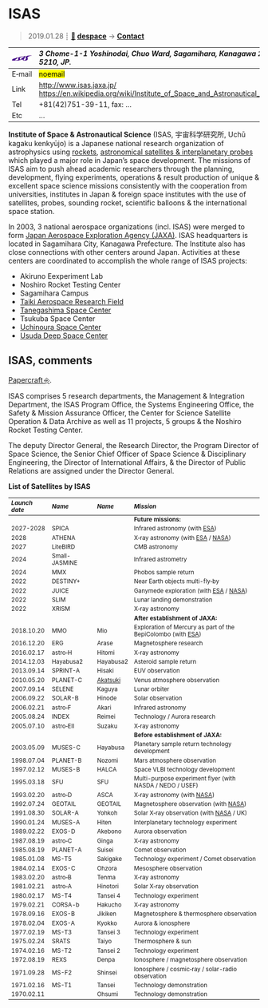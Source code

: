 # ISAS
> 2019.01.28 ┊ **[🚀](../index/index.md) [despace](index.md)** → **[Contact](contact.md)**

|[![](f/contact/i/isas_logo1_thumb.jpg)](f/contact/i/isas_logo1.png)|*3 Chome-1-1 Yoshinodai, Chuo Ward, Sagamihara, Kanagawa 252-5210, JP.*|
|:--|:--|
|E‑mail| <mark>noemail</mark> |
|Link| <http://www.isas.jaxa.jp/><br> <https://en.wikipedia.org/wiki/Institute_of_Space_and_Astronautical_Science> |
|Tel| +81(42)751-39-11, fax: … |
|Etc| … |

**Institute of Space & Astronautical Science** (ISAS, 宇宙科学研究所, Uchū kagaku kenkyūjo) is a Japanese national research organization of astrophysics using [rockets](lv.md), [astronomical satellites & interplanetary probes](sc.md) which played a major role in Japan’s space development. The missions of ISAS aim to push ahead academic researchers through the planning, development, flying experiments, operations & result production of unique & excellent space science missions consistently with the cooperation from universities, institutes in Japan & foreign space institutes with the use of satellites, probes, sounding rocket, scientific balloons & the international space station.

In 2003, 3 national aerospace organizations (incl. ISAS) were merged to form [Japan Aerospace Exploration Agency (JAXA)](zz_jaxa.md). ISAS headquarters is located in Sagamihara City, Kanagawa Prefecture. The Institute also has close connections with other centers around Japan. Activities at these centers are coordinated to accomplish the whole range of ISAS projects:

   - Akiruno Eexperiment Lab
   - Noshiro Rocket Testing Center
   - Sagamihara Campus
   - [Taiki Aerospace Research Field](taiki.md)
   - [Tanegashima Space Center](tanegashima.md)
   - Tsukuba Space Center
   - [Uchinoura Space Center](uchinoura.md)
   - [Usuda Deep Space Center](udsc.md)

<p style="page-break-after:always"> </p>

## ISAS, comments
[Papercraft ⎆](http://www.isas.jaxa.jp/en/gallery/papercrafts/).

ISAS comprises 5 research departments, the Management & Integration Department, the ISAS Program Office, the Systems Engineering Office, the Safety & Mission Assurance Officer, the Center for Science Satellite Operation & Data Archive as well as 11 projects, 5 groups & the Noshiro Rocket Testing Center.

The deputy Director General, the Research Director, the Program Director of Space Science, the Senior Chief Officer of Space Science & Disciplinary Engineering, the Director of International Affairs, & the Director of Public Relations are assigned under the Director General.

**List of Satellites by ISAS**

<small>

|*Launch date*|*Name*|*Name*|*Mission*|
|:--|:--|:--|:--|
|||| **Future missions:** |
| 2027-2028 | SPICA | | Infrared astronomy (with [ESA](zz_esa.md)) |
| 2028 | ATHENA | | X‑ray astronomy (with [ESA](zz_esa.md) / [NASA](zz_nasa.md)) |
| 2027 | LiteBIRD | | CMB astronomy |
| 2024 | Small-JASMINE | | Infrared astrometry |
| 2024 | MMX | | Phobos sample return |
| 2022 | DESTINY+ | | Near Earth objects multi-fly‑by |
| 2022 | JUICE | | Ganymede exploration (with [ESA](zz_esa.md) / [NASA](zz_nasa.md)) |
| 2022 | SLIM | | Lunar landing demonstration |
| 2022 | XRISM | | X‑ray astronomy |
|||| **After establishment of JAXA:** |
| 2018.10.20 | MMO | Mio | Exploration of Mercury as part of the BepiColombo (with [ESA](zz_esa.md)) |
| 2016.12.20 | ERG | Arase | Magnetosphere research |
| 2016.02.17 | astro‑H | Hitomi | X‑ray astronomy |
| 2014.12.03 | Hayabusa2 | Hayabusa2 | Asteroid sample return |
| 2013.09.14 | SPRINT-A | Hisaki | EUV observation |
| 2010.05.20 | PLANET-C | [Akatsuki](Akatsuki.md) | Venus atmosphere observation |
| 2007.09.14 | SELENE | Kaguya | Lunar orbiter |
| 2006.09.22 | SOLAR-B | Hinode | Solar observation |
| 2006.02.21 | astro‑F | Akari | Infrared astronomy |
| 2005.08.24 | INDEX | Reimei | Technology / Aurora research |
| 2005.07.10 | astro‑EII | Suzaku | X‑ray astronomy |
|||| **Before establishment of JAXA:** |
| 2003.05.09 | MUSES-C | Hayabusa | Planetary sample return technology development |
| 1998.07.04 | PLANET-B | Nozomi | Mars atmosphere observation |
| 1997.02.12 | MUSES-B | HALCA | Space VLBI technology development |
| 1995.03.18 | SFU | SFU | Multi-purpose experiment flyer (with NASDA / NEDO / USEF) |
| 1993.02.20 | astro‑D | ASCA | X‑ray astronomy (with [NASA](zz_nasa.md)) |
| 1992.07.24 | GEOTAIL | GEOTAIL | Magnetosphere observation (with [NASA](zz_nasa.md)) |
| 1991.08.30 | SOLAR-A | Yohkoh | Solar X‑ray observation (with [NASA](zz_nasa.md) / UK) |
| 1990.01.24 | MUSES-A | Hiten | Interplanetary technology experiment |
| 1989.02.22 | EXOS-D | Akebono | Aurora observation |
| 1987.08.19 | astro‑C | Ginga | X‑ray astronomy |
| 1985.08.19 | PLANET-A | Suisei | Comet observation |
| 1985.01.08 | MS-T5 | Sakigake | Technology experiment / Comet observation |
| 1984.02.14 | EXOS-C | Ohzora | Mesosphere observation |
| 1983.02.20 | astro‑B | Tenma | X‑ray astronomy |
| 1981.02.21 | astro‑A | Hinotori | Solar X‑ray observation |
| 1980.02.17 | MS-T4 | Tansei 4 | Technology experiment |
| 1979.02.21 | CORSA-b | Hakucho | X‑ray astronomy |
| 1978.09.16 | EXOS-B | Jikiken | Magnetosphere & thermosphere observation |
| 1978.02.04 | EXOS-A | Kyokko | Aurora & ionosphere |
| 1977.02.19 | MS-T3 | Tansei 3 | Technology experiment |
| 1975.02.24 | SRATS | Taiyo | Thermosphere & sun |
| 1974.02.16 | MS-T2 | Tansei 2 | Technology experiment |
| 1972.08.19 | REXS | Denpa | Ionosphere / magnetosphere observation |
| 1971.09.28 | MS-F2 | Shinsei | Ionosphere / cosmic‑ray / solar-radio observation |
| 1971.02.16 | MS-T1 | Tansei | Technology demonstration |
| 1970.02.11 | | Ohsumi | Technology demonstration |

</small>
